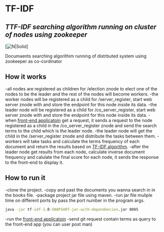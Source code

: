 # TF-IDF
## _TTF-IDF searching algorithm running on cluster of nodes using zookeeper_

[![N|Solid](https://cdn-media-1.freecodecamp.org/images/vQ77VuGVlTR95GgMxzyKqydIqoRJcPcWrigy)]



Documaents searching algorithim running of distrbuted system using zookeeper as co-cordinator



## How it works

-all nodes are registered as children for /election znode to elect one of the nodes to be the leader and the rest of the nodes will become workers.
-the worker nodes will be registered as a child for /server_register, start web server znode with and store the endpoint for this node inside its data.
-the leader node will be registered as a child for /co_server_register, start web server znode with and store the endpoint for this node inside its data.
-when [front-end applicatoin](https://github.com/mahmoudhesham009/TF-IDF_FrontEnd) get a request, it sends a request to the node registered as a child in the /co_server_register znode and send the search terms to the child which is the leader node.
-the leader node will get the child in the /server_register znode and distribute the tasks between them.
-workers will take tasks and calculate the terms frequency of each document and return the results based on [TF-IDF algorithm](https://en.wikipedia.org/wiki/Tf%E2%80%93idf/).
-after the leader node get results from each node, calculate inverse document frequency and calulate the final score for each node, it sends the response to the front-end to display it.


## How to run it

-clone the project.
-copy and past the documents you wanna search in in the books file.
-package project jar file using maven.
-run jar file muliple time on different ports by pass the port number in the program args.
```cmd
java -jar tf-idf-1.0-SNAPSHOT-jar-with-dependencies.jar 8085
```

-run the [front-end applicatoin](https://github.com/mahmoudhesham009/TF-IDF_FrontEnd)
-send git request contain terms as query to the front-end app (you can user post man)

